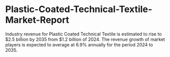 # Plastic-Coated-Technical-Textile-Market-Report
Industry revenue for Plastic Coated Technical Textile is estimated to rise to $2.5 billion by 2035 from $1.2 billion of 2024. The revenue growth of market players is expected to average at 6.9% annually for the period 2024 to 2035.
